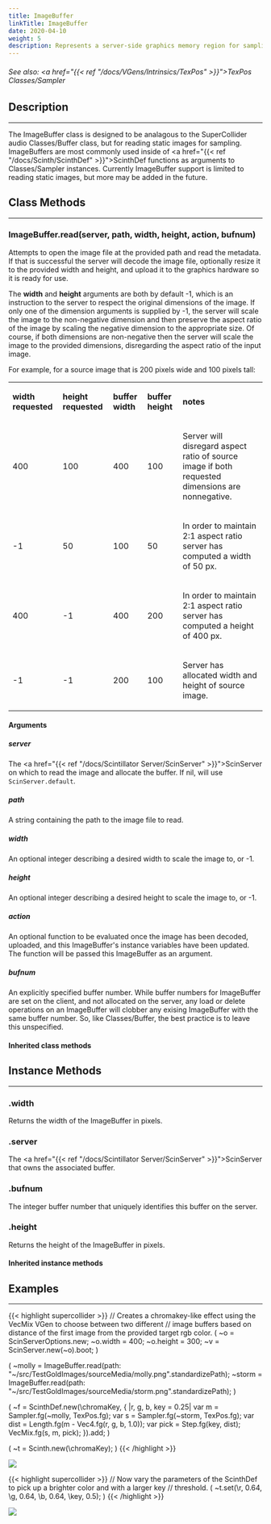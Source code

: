 ```yaml
---
title: ImageBuffer
linkTitle: ImageBuffer
date: 2020-04-10
weight: 5
description: Represents a server-side graphics memory region for sampling static images.
---
```

<!-- generated file, please edit the original .schelp file(in the Scintillator repository) and then run schelpToMarkDown.scdscript to regenerate. -->
###### See also: <a href="{{< ref "/docs/VGens/Intrinsics/TexPos" >}}">TexPos</a> Classes/Sampler 



## Description
---



The ImageBuffer class is designed to be analagous to the SuperCollider audio Classes/Buffer class, but for reading static images for sampling. ImageBuffers are most commonly used inside of <a href="{{< ref "/docs/Scinth/ScinthDef" >}}">ScinthDef</a> functions as arguments to Classes/Sampler instances. Currently ImageBuffer support is limited to reading static images, but more may be added in the future.



## Class Methods
---



### ImageBuffer.read(server, path, width, height, action, bufnum)



Attempts to open the image file at the provided path and read the metadata. If that is successful the server will decode the image file, optionally resize it to the provided width and height, and upload it to the graphics hardware so it is ready for use.



The <strong>width</strong> and <strong>height</strong> arguments are both by default -1, which is an instruction to the server to respect the original dimensions of the image. If only one of the dimension arguments is supplied by -1, the server will scale the image to the non-negative dimension and then preserve the aspect ratio of the image by scaling the negative dimension to the appropriate size. Of course, if both dimensions are non-negative then the server will scale the image to the provided dimensions, disregarding the aspect ratio of the input image.



For example, for a source image that is 200 pixels wide and 100 pixels tall:


<table>
<tr><td>

<strong>width requested</strong>

</td><td>

<strong>height requested</strong>

</td><td>

<strong>buffer width</strong>

</td><td>

<strong>buffer height</strong>

</td><td>

<strong>notes</strong>

</td></tr>
<tr><td>

400

</td><td>

100

</td><td>

400

</td><td>

100

</td><td>

Server will disregard aspect ratio of source image if both requested dimensions are nonnegative.

</td></tr>
<tr><td>

-1

</td><td>

50

</td><td>

100

</td><td>

50

</td><td>

In order to maintain 2:1 aspect ratio server has computed a width of 50 px.

</td></tr>
<tr><td>

400

</td><td>

-1

</td><td>

400

</td><td>

200

</td><td>

In order to maintain 2:1 aspect ratio server has computed a height of 400 px.

</td></tr>
<tr><td>

-1

</td><td>

-1

</td><td>

200

</td><td>

100

</td><td>

Server has allocated width and height of source image.

</td></tr>

</table>


#### Arguments

##### server



The <a href="{{< ref "/docs/Scintillator Server/ScinServer" >}}">ScinServer</a> on which to read the image and allocate the buffer. If nil, will use <code>ScinServer.default</code>.



##### path



A string containing the path to the image file to read.



##### width



An optional integer describing a desired width to scale the image to, or -1.



##### height



An optional integer describing a desired height to scale the image to, or -1.



##### action



An optional function to be evaluated once the image has been decoded, uploaded, and this ImageBuffer's instance variables have been updated. The function will be passed this ImageBuffer as an argument.



##### bufnum



An explicitly specified buffer number. While buffer numbers for ImageBuffer are set on the client, and not allocated on the server, any load or delete operations on an ImageBuffer will clobber any exising ImageBuffer with the same buffer number. So, like Classes/Buffer, the best practice is to leave this unspecified.





#### Inherited class methods



## Instance Methods
---



### .width



Returns the width of the ImageBuffer in pixels.



### .server



The <a href="{{< ref "/docs/Scintillator Server/ScinServer" >}}">ScinServer</a> that owns the associated buffer.



### .bufnum



The integer buffer number that uniquely identifies this buffer on the server.



### .height



Returns the height of the ImageBuffer in pixels.



#### Inherited instance methods



## Examples
---



{{< highlight supercollider >}}
// Creates a chromakey-like effect using the VecMix VGen to choose between two different
// image buffers based on distance of the first image from the provided target rgb color.
(
~o = ScinServerOptions.new;
~o.width = 400;
~o.height = 300;
~v = ScinServer.new(~o).boot;
)

(
~molly = ImageBuffer.read(path: "~/src/TestGoldImages/sourceMedia/molly.png".standardizePath);
~storm = ImageBuffer.read(path: "~/src/TestGoldImages/sourceMedia/storm.png".standardizePath);
)

(
~f = ScinthDef.new(\chromaKey, { |r, g, b, key = 0.25|
    var m = Sampler.fg(~molly, TexPos.fg);
    var s = Sampler.fg(~storm, TexPos.fg);
    var dist = Length.fg(m - Vec4.fg(r, g, b, 1.0));
    var pick = Step.fg(key, dist);
    VecMix.fg(s, m, pick);
}).add;
)

(
~t = Scinth.new(\chromaKey);
)
{{< /highlight >}}

<img src="/images/schelp/ImageBufferA.png" />

{{< highlight supercollider >}}
// Now vary the parameters of the ScinthDef to pick up a brighter color and with a larger key
// threshold.
(
~t.set(\r, 0.64, \g, 0.64, \b, 0.64, \key, 0.5);
)
{{< /highlight >}}

<img src="/images/schelp/ImageBufferB.png" />



